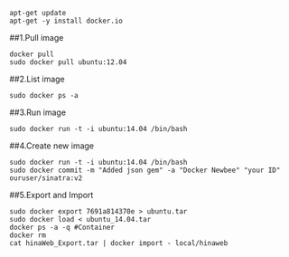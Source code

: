 ```
apt-get update
apt-get -y install docker.io
```
##1.Pull image
```
docker pull
sudo docker pull ubuntu:12.04
```
##2.List image
```
sudo docker ps -a
```

##3.Run image
```
sudo docker run -t -i ubuntu:14.04 /bin/bash
```

##4.Create new image
```
sudo docker run -t -i ubuntu:14.04 /bin/bash
sudo docker commit -m "Added json gem" -a "Docker Newbee" "your ID" ouruser/sinatra:v2
```

##5.Export and Import 
```
sudo docker export 7691a814370e > ubuntu.tar 
sudo docker load < ubuntu_14.04.tar
docker ps -a -q #Container
docker rm 
cat hinaWeb_Export.tar | docker import - local/hinaweb
```
